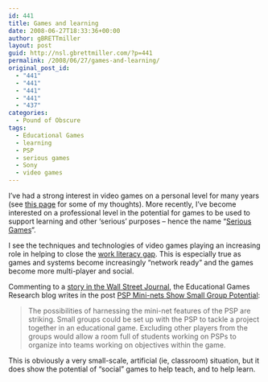 ```yaml
---
id: 441
title: Games and learning
date: 2008-06-27T18:33:36+00:00
author: gBRETTmiller
layout: post
guid: http://nsl.gbrettmiller.com/?p=441
permalink: /2008/06/27/games-and-learning/
original_post_id:
  - "441"
  - "441"
  - "441"
  - "441"
  - "437"
categories:
  - Pound of Obscure
tags:
  - Educational Games
  - learning
  - PSP
  - serious games
  - Sony
  - video games
---
```

I&#8217;ve had a strong interest in video games on a personal level for many years (see [this page](http://nsl.gbrettmiller.com/video-games-future-of-education-or-harmful-addiction "NSL:  Video games - Future of education or harmful addiction? ") for some of my thoughts). More recently, I&#8217;ve become interested on a professional level in the potential for games to be used to support learning and other &#8216;serious&#8217; purposes &#8211; hence the name &#8220;[Serious Games](http://seriousgames.ning.com/ "The Serious Games Portal")&#8220;.

I see the techniques and technologies of video games playing an increasing role in helping to close the [work literacy gap](http://www.workliteracy.com/work-literacy-gap "Work Literacy:  Work Literacy Gap"). This is especially true as games and systems become increasingly &#8220;network ready&#8221; and the games become more multi-player and social.

Commenting to a [story in the Wall Street Journal](http://online.wsj.com/article/SB121426677949598525.html), the Educational Games Research blog writes in the post [PSP Mini-nets Show Small Group Potential](http://edugamesblog.wordpress.com/2008/06/27/psp-mini-nets-show-small-group-potential/):

> The possibilities of harnessing the mini-net features of the PSP are striking. Small groups could be set up with the PSP to tackle a project together in an educational game. Excluding other players from the groups would allow a room full of students working on PSPs to organize into teams working on objectives within the game.

This is obviously a very small-scale, artificial (ie, classroom) situation, but it does show the potential of &#8220;social&#8221; games to help teach, and to help learn.